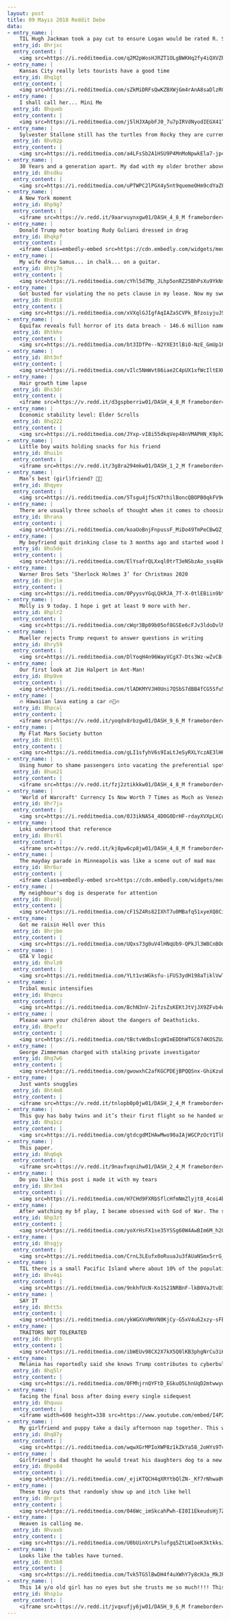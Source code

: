 ```yaml
---
layout: post
title: 09 Mayıs 2018 Reddit Debe
data:
- entry_name: |
    TIL Hugh Jackman took a pay cut to ensure Logan would be rated R. Since 'R-rated' films typically limit the overall audience that can attend, Jackman's reduced salary brought the budget down to an acceptable place to warrant an R rating.
  entry_id: 8hrjxc
  entry_content: |
    <img src=https://i.redditmedia.com/q2M2pWosHJRZT1OLgBWKHq2fy4iQXVZPRSOh4hpPpZ8.jpg?s=66c67e79befd47242aa56037d6569849 frameborder=0>
- entry_name: |
    Kansas City really lets tourists have a good time
  entry_id: 8hq1gt
  entry_content: |
    <img src=https://i.redditmedia.com/sZkMiDRFsQwKZBXWjGm4rAnA8saDlzRGsWHK02_0RH8.jpg?s=560294ef7fb285272f1076d7296ec1dd frameborder=0>
- entry_name: |
    I shall call her... Mini Me
  entry_id: 8hqueb
  entry_content: |
    <img src=https://i.redditmedia.com/j5lHJXApbFJ0_7u7pIRVdNyodIEGX41TFm0lVTWLa3g.jpg?s=1760907a4d92bc3f788a2e6ec2ba433a frameborder=0>
- entry_name: |
    Sylvester Stallone still has the turtles from Rocky they are currently 44 years old
  entry_id: 8hv02p
  entry_content: |
    <img src=https://i.redditmedia.com/a4LFsSb2A1HSU9P4MnMoNpwkEla7-jp4xBGGWrjUrw0.jpg?s=a339322585e494f8c6489937471fd7ad frameborder=0>
- entry_name: |
    30 Years and a generation apart. My dad with my older brother above, and my brother and his firstborn below.
  entry_id: 8hsdku
  entry_content: |
    <img src=https://i.redditmedia.com/uPTWPC2lPGX4y5nt9quemeOHm9cdYaZFM4sapDz_KQ8.jpg?s=771677757419bf7a2a13212eaa77e300 frameborder=0>
- entry_name: |
    A New York moment
  entry_id: 8hp9g7
  entry_content: |
    <iframe src=https://v.redd.it/9aarvuynxgw01/DASH_4_8_M frameborder=0></iframe>
- entry_name: |
    Donald Trump motor boating Rudy Guliani dressed in drag
  entry_id: 8hqkpf
  entry_content: |
    <iframe class=embedly-embed src=https://cdn.embedly.com/widgets/media.html?src=https%3A%2F%2Fgfycat.com%2Fifr%2FPinkSmallGecko&url=https%3A%2F%2Fgfycat.com%2FPinkSmallGecko&image=https%3A%2F%2Fthumbs.gfycat.com%2FPinkSmallGecko-size_restricted.gif&key=522baf40bd3911e08d854040d3dc5c07&type=text%2Fhtml&schema=gfycat width=600 height=338 scrolling=no frameborder=0 allowfullscreen></iframe>
- entry_name: |
    My wife drew Samus... in chalk... on a guitar.
  entry_id: 8htj7m
  entry_content: |
    <img src=https://i.redditmedia.com/cYhl5d7Mp_JLhp5onRZ25BhPsXu9YkNsdo_71VPYjeU.jpg?s=e09d1425adc380380196d5c34c78de7a frameborder=0>
- entry_name: |
    Got busted for violating the no pets clause in my lease. Now my sweet old landlord brings treats for him every day.
  entry_id: 8hs018
  entry_content: |
    <img src=https://i.redditmedia.com/xVXqlGJIgfAqIAZaSCVPk_BfzoiyjuJSWQOIe2eifDI.jpg?s=77d31319300062b01b4443fcb99de7e9 frameborder=0>
- entry_name: |
    Equifax reveals full horror of its data breach - 146.6 million names, 146.6 million dates of birth, 145.5 million social security numbers, 99 million address information and 209,000 payment cards (number and expiry date). There were also 38,000 US drivers' licenses and 3,200 passport details.
  entry_id: 8htkhv
  entry_content: |
    <img src=https://i.redditmedia.com/bt3IDfPe--N2YXE3tlBiO-NzE_GmUp16Y7rPc77_25U.jpg?s=2c120c01410b049fe30230b009d8b99a frameborder=0>
- entry_name: |
  entry_id: 8ht3nf
  entry_content: |
    <img src=https://i.redditmedia.com/vIlc5NmWvt86iae2C4pUX1xfWcIltEXHmSyQUPLw0e0.jpg?s=e1c470e56ec2b676716e58e07692fdca frameborder=0>
- entry_name: |
    Hair growth time lapse
  entry_id: 8hs3dr
  entry_content: |
    <iframe src=https://v.redd.it/d3gspberriw01/DASH_4_8_M frameborder=0></iframe>
- entry_name: |
    Economic stability level: Elder Scrolls
  entry_id: 8hq222
  entry_content: |
    <img src=https://i.redditmedia.com/JYxp-vI8i55dkqVep48nVMAPHN_K9ph2Hk-Yad6ETIQ.png?s=490371fc76715f156f06c8e6a5e8b015 frameborder=0>
- entry_name: |
    Little boy waits holding snacks for his friend
  entry_id: 8hui1n
  entry_content: |
    <iframe src=https://v.redd.it/3g8ra294mkw01/DASH_1_2_M frameborder=0></iframe>
- entry_name: |
    Man’s best (girl)friend? 🤔🤔
  entry_id: 8hqyev
  entry_content: |
    <img src=https://i.redditmedia.com/5Tsgu4jfScN7thilBoncQBOPB0qkFV9epc5-ggMsPMs.jpg?s=6492e4194396dcb78010c1a1b3e669f2 frameborder=0>
- entry_name: |
    There are usually three schools of thought when it comes to choosing a weapon.
  entry_id: 8hrana
  entry_content: |
    <img src=https://i.redditmedia.com/koaUoBnjFnpussF_MiDo49TmPeCBwQZ_OhxzwM22NvA.jpg?s=43faac578c2802387f68a6670c54d29f frameborder=0>
- entry_name: |
    My boyfriend quit drinking close to 3 months ago and started wood burning to preoccupy himself from his urges to drink. This is his most recent artwork.
  entry_id: 8hu5de
  entry_content: |
    <img src=https://i.redditmedia.com/ElYsafrQLXxql0trT3eNSbzAo_ssq4UeXB3d4V2a4Ao.jpg?s=88699cb047e7bf766441561bdbd316d3 frameborder=0>
- entry_name: |
    Warner Bros Sets ‘Sherlock Holmes 3’ for Christmas 2020
  entry_id: 8hrjlm
  entry_content: |
    <img src=https://i.redditmedia.com/0PyysvYGqLQkRJA_7T-X-0tlEBiin9bYojdXBcraohs.jpg?s=74aee5992659d2d44bf2eca404df0208 frameborder=0>
- entry_name: |
    Molly is 9 today. I hope i get at least 9 more with her.
  entry_id: 8hplr2
  entry_content: |
    <img src=https://i.redditmedia.com/cWqr3Bp09b05of8GSEe6cFJv3ldoDvlMInOp0TiX9qQ.jpg?s=0c5dc3fbb93e5baad3a1857ad817b514 frameborder=0>
- entry_name: |
    Mueller rejects Trump request to answer questions in writing
  entry_id: 8hry59
  entry_content: |
    <img src=https://i.redditmedia.com/DlYoqH4n96WayVCgX7-Dts3Wz-wZvCB-Xj1WLz-dy5c.jpg?s=51be83665fc53632e6b2387d21b99600 frameborder=0>
- entry_name: |
    Our first look at Jim Halpert in Ant-Man!
  entry_id: 8hp9vm
  entry_content: |
    <img src=https://i.redditmedia.com/tlADKMYVJH0Uni7QSbS7dBB4fCG5Sfu52qg8ylpipSk.jpg?s=1aceed75e45f95438c61df2fcd86c5dd frameborder=0>
- entry_name: |
    🔥 Hawaiian lava eating a car 🔥🚗🔥
  entry_id: 8hpcal
  entry_content: |
    <iframe src=https://v.redd.it/yoqdx8rbzgw01/DASH_9_6_M frameborder=0></iframe>
- entry_name: |
    My Flat Mars Society button
  entry_id: 8htt5l
  entry_content: |
    <img src=https://i.redditmedia.com/gLI1sfyhV6s9IaLtJeSyRXLYczAE3lH60AzUNkqdyfQ.jpg?s=6190c40daf624e9fdffa34523b217ee3 frameborder=0>
- entry_name: |
    Using humor to shame passengers into vacating the preferential spot
  entry_id: 8hue21
  entry_content: |
    <iframe src=https://v.redd.it/fzj2ztikkkw01/DASH_4_8_M frameborder=0></iframe>
- entry_name: |
    'World of Warcraft' Currency Is Now Worth 7 Times as Much as Venezuela's Cash
  entry_id: 8hr7ju
  entry_content: |
    <img src=https://i.redditmedia.com/0J3ikNA54_4D0G0DrHF-rdayXVXpLXCoV7XRSrsCWJo.jpg?s=3d21e67563d4c7a47caa334e62ee2b4d frameborder=0>
- entry_name: |
    Loki understood that reference
  entry_id: 8hsr6l
  entry_content: |
    <iframe src=https://v.redd.it/kj8pw6cp8jw01/DASH_4_8_M frameborder=0></iframe>
- entry_name: |
    The mayday parade in Minneapolis was like a scene out of mad max
  entry_id: 8hr6ur
  entry_content: |
    <iframe class=embedly-embed src=https://cdn.embedly.com/widgets/media.html?src=https%3A%2F%2Fgfycat.com%2Fifr%2FElasticThoughtfulHyracotherium&url=https%3A%2F%2Fgfycat.com%2Felasticthoughtfulhyracotherium&image=https%3A%2F%2Fthumbs.gfycat.com%2FElasticThoughtfulHyracotherium-size_restricted.gif&key=522baf40bd3911e08d854040d3dc5c07&type=text%2Fhtml&schema=gfycat width=600 height=600 scrolling=no frameborder=0 allowfullscreen></iframe>
- entry_name: |
    My neighbour's dog is desperate for attention
  entry_id: 8hvodj
  entry_content: |
    <img src=https://i.redditmedia.com/cF1SZ4Rs82IXhT7u0MBafq51xyeXQ8Ci9ocn7hcuC1c.jpg?s=81df4f6641fd2fad50c5ba29262d6734 frameborder=0>
- entry_name: |
    Got me raisin Hell over this
  entry_id: 8hrjbe
  entry_content: |
    <img src=https://i.redditmedia.com/UQxs73g0uV4lHNqUb9-QPkJl3W8CnBOdMNZXcIuaxVo.jpg?s=f0cf777cc73572e96f95501eae25b104 frameborder=0>
- entry_name: |
    GTA V logic
  entry_id: 8hvlz0
  entry_content: |
    <img src=https://i.redditmedia.com/YLt1vsWGksfu-iFUS3ydH198aTiklVwTQ9yxGYcWq28.jpg?s=cef7ad369f785647a3c3674bef9697a5 frameborder=0>
- entry_name: |
    Tribal music intensifies
  entry_id: 8hqecu
  entry_content: |
    <img src=https://i.redditmedia.com/BchN3nV-2ifzsZsKEKtJtVjJX9ZFvb4uqiam3dBXCxA.jpg?s=192d2776e8e06d66380d6d9543d23908 frameborder=0>
- entry_name: |
    Please warn your children about the dangers of Deathsticks.
  entry_id: 8hpefz
  entry_content: |
    <img src=https://i.redditmedia.com/tBctvWdbsIcgWImEDDhWTGC674KOSZUzcZSBqDJjuQs.png?s=c136855c59f7113a6cd295fe95472fa8 frameborder=0>
- entry_name: |
    George Zimmerman charged with stalking private investigator
  entry_id: 8hq7w6
  entry_content: |
    <img src=https://i.redditmedia.com/gwowxhC2afKGCPDEjBPQQSnx-GhiKzubbEOGWUewSXw.jpg?s=47ea0d53553d706ffa4583704c000143 frameborder=0>
- entry_name: |
    Just wants snuggles
  entry_id: 8ht4m8
  entry_content: |
    <iframe src=https://v.redd.it/tnlopb0p0jw01/DASH_2_4_M frameborder=0></iframe>
- entry_name: |
    This guy has baby twins and it’s their first flight so he handed us all earplugs and this note.
  entry_id: 8hq1cz
  entry_content: |
    <img src=https://i.redditmedia.com/gtdcgdMIHAwMwo90aIAjWGCPzOcY1TlPCUeYMLbU4hA.jpg?s=e3b999d9971fcdbe7332f0302dd66f85 frameborder=0>
- entry_name: |
    This paper.
  entry_id: 8hq6qk
  entry_content: |
    <iframe src=https://v.redd.it/9navfxqnihw01/DASH_2_4_M frameborder=0></iframe>
- entry_name: |
    Do you like this post i made it with my tears
  entry_id: 8hr3e4
  entry_content: |
    <img src=https://i.redditmedia.com/H7CHd9FXRbSflcHfmNmZlyjt8_4coi4beqg75cwz7H8.jpg?s=87bc3f06c671ffcf9fc39fa1e7d0196f frameborder=0>
- entry_name: |
    After watching my bf play, I became obsessed with God of War. The scale (no pun intended) of this game blew me away! So I had to show my love with some watercolor Jörmungandr.
  entry_id: 8hp3zt
  entry_content: |
    <img src=https://i.redditmedia.com/yoXrHsFX1se35YSSg60W4AwBIm6M_h205RWN65Bc_sM.jpg?s=cc5dc42fb6b20af1ec2394268f30fe5b frameborder=0>
- entry_name: |
  entry_id: 8hsgjy
  entry_content: |
    <img src=https://i.redditmedia.com/CrnL3LEufx0oRuuaJu3fAUaNSmx5rrG_TmroFUgqzfc.jpg?s=5b59c51626f609d194b7dde4fb1b8ca3 frameborder=0>
- entry_name: |
    TIL there is a small Pacific Island where about 10% of the population are completely colorblind (only see shades of black/white/grey). The condition limits vision in full sunlight, but may lead to sharper vision at night, like for night fishing.
  entry_id: 8hv4qi
  entry_content: |
    <img src=https://i.redditmedia.com/9nkhfUcN-Ko1S21NRBnF-lkB0VaJtvD36VRldC9thsc.jpg?s=35dd63d587ff76b4ee0fc0e3dfc0007d frameborder=0>
- entry_name: |
    SAY IT
  entry_id: 8htt5s
  entry_content: |
    <img src=https://i.redditmedia.com/ykWGXVoMmVN0KjCy-G5xV4u62xzy-sFElIbkp2svKAk.jpg?s=c60b87c2485a51c7feec534d2dd07886 frameborder=0>
- entry_name: |
    TRAITORS NOT TOLERATED
  entry_id: 8hrgtb
  entry_content: |
    <img src=https://i.redditmedia.com/ibWEUv98CX2X7kX5Q0lKB3phgNrCu3iKdhVsVLO-RFg.jpg?s=30325bb8ff31bb028981896c62c2125e frameborder=0>
- entry_name: |
    Melania has reportedly said she knows Trump contributes to cyberbullying -- and the White House is encouraging her to back off the issue
  entry_id: 8hq5lr
  entry_content: |
    <img src=https://i.redditmedia.com/0FMhjrnQYFtD_EGkuO5LhnUqD2mtwwyuo3w1bMKh5FI.jpg?s=a23cc35fdc5d1cc943bcc3e61417f3a7 frameborder=0>
- entry_name: |
    facing the final boss after doing every single sidequest
  entry_id: 8hquuu
  entry_content: |
    <iframe width=600 height=338 src=https://www.youtube.com/embed/I4P2N5fyqbo?feature=oembed&enablejsapi=1 frameborder=0 allow=autoplay; encrypted-media allowfullscreen></iframe>
- entry_name: |
    My girlfriend and puppy take a daily afternoon nap together. This was them today.
  entry_id: 8hq87y
  entry_content: |
    <img src=https://i.redditmedia.com/wqwXGrMPIoXWP8z1kZkYa58_2oHYs9TvV9v6l-u4Ejc.jpg?s=6438ba4c52b921fa07a26d0c87d97526 frameborder=0>
- entry_name: |
    Girlfriend's dad thought he would treat his daughters dog to a new name tag.
  entry_id: 8hpo84
  entry_content: |
    <img src=https://i.redditmedia.com/_ejiKTQCH4qXRYtbQlZN-_Kf7rNhwa0VzKA9TaVn750.jpg?s=8f76bfab58d7c9e897b6c2af52c01aa8 frameborder=0>
- entry_name: |
    These tiny cuts that randomly show up and itch like hell
  entry_id: 8hrgxt
  entry_content: |
    <img src=https://i.redditmedia.com/046Wc_imSkcahPwh-EI0I1EkeudsHj7ZFTwhwFt-icA.jpg?s=41e0e1da12b22a4c9cf51b6d21dae42c frameborder=0>
- entry_name: |
    Heaven is calling me.
  entry_id: 8hvaxb
  entry_content: |
    <img src=https://i.redditmedia.com/U0bUinXrLPslufgq5ZtLWIoeK3ktkksJhTdPEsyYZhQ.png?s=8becf2978caa8fdf6f1a5a55bba1890d frameborder=0>
- entry_name: |
    Looks like the tables have turned.
  entry_id: 8ht5b0
  entry_content: |
    <img src=https://i.redditmedia.com/Tvk5TGSlBwDH4f4uXWhY7y8cHJa_MkJPGoMf8vIFLaE.jpg?s=ff84540c4b48b0e3edefcf37ed935a01 frameborder=0>
- entry_name: |
    This 14 y/o old girl has no eyes but she trusts me so much!!!! This is the first time she has run since being blind 5 months ago.
  entry_id: 8hsp1u
  entry_content: |
    <iframe src=https://v.redd.it/jvqxufjy6jw01/DASH_9_6_M frameborder=0></iframe>
---
```

